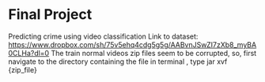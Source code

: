 # Final Project
Predicting crime using video classification
Link to dataset:
https://www.dropbox.com/sh/75v5ehq4cdg5g5g/AABvnJSwZI7zXb8_myBA0CLHa?dl=0
The train normal videos zip files seem to be corrupted, so, first navigate to the directory containing the file in terminal , type jar xvf {zip_file}
